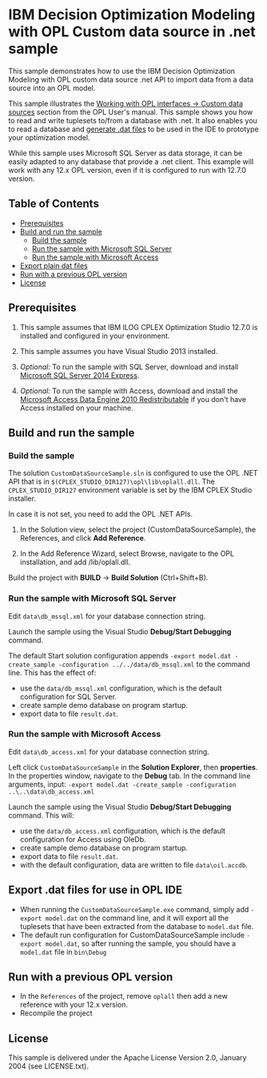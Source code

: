 

# IBM Decision Optimization Modeling with OPL Custom data source in .net sample

This sample demonstrates how to use the IBM Decision Optimization Modeling with
OPL custom data source .net API to import data from a data source into an OPL model.

This sample illustrates the [Working with OPL interfaces -> Custom data sources](https://www.ibm.com/support/knowledgecenter/SSSA5P_12.7.0/ilog.odms.ide.help/OPL_Studio/usroplinterfaces/topics/opl_interfaces_work_custom.html) section from the OPL User's manual.
This sample shows you how to read and write tuplesets to/from a database with .net. It also enables you to read a database and [generate .dat files](#export_dat_files) to be used in the IDE to prototype your optimization model.

While this sample uses Microsoft SQL Server as data storage, it can be easily adapted to
any database that provide a .net client.
This example will work with any 12.x OPL version, even if it is configured to run with 12.7.0 version.

## Table of Contents
   - [Prerequisites](#prerequisites)
   - [Build and run the sample](#build-and-run-the-sample)
      - [Build the sample](#build-the-sample)
      - [Run the sample with Microsoft SQL Server](#run-the-sample-with-microsoft-sql-server)
      - [Run the sample with Microsoft Access](#run-the-sample-with-microsoft-access)
   - [Export plain dat files](#export-plain-dat-files)
   - [Run with a previous OPL version](#run-with-a-previous-opl-version)
   - [License](#license)
 
 
## Prerequisites

1. This sample assumes that IBM ILOG CPLEX Optimization Studio 12.7.0 is
   installed and configured in your environment.

2. This sample assumes you have Visual Studio 2013 installed.   
   
3. <em>Optional:</em> To run the sample with SQL Server, download and install [Microsoft SQL Server 2014 Express](https://www.microsoft.com/fr-fr/server-cloud/products/sql-server-editions/sql-server-express.aspx).

4. <em>Optional:</em> To run the sample with Access, download and install the [Microsoft Access Data Engine 2010 Redistributable](https://www.microsoft.com/en-us/download/details.aspx?id=13255) if you don't have Access installed
on your machine.

## Build and run the sample

### Build the sample

The solution `CustomDataSourceSample.sln` is configured to use the OPL .NET API that
is in `$(CPLEX_STUDIO_DIR127)\opl\lib\oplall.dll`. The `CPLEX_STUDIO_DIR127` environment
variable is set by the IBM CPLEX Studio installer.

In case it is not set, you need to add the OPL .NET APIs.

1. In the Solution view, select the project (CustomDataSourceSample), the References, and click <b>Add Reference</b>.

2. In the Add Reference Wizard, select Browse, navigate to the OPL installation, and add <OPL>/lib/oplall.dll.

Build the project with <b>BUILD</b> -> <b>Build Solution</b> (Ctrl+Shift+B).

### Run the sample with Microsoft SQL Server

Edit `data\db_mssql.xml` for your database connection string.

Launch the sample using the Visual Studio <b>Debug/Start Debugging</b> command.

The default Start solution configuration appends `-export model.dat -create_sample -configuration ../../data/db_mssql.xml` to the command line. This has the effect of:

* use the `data/db_mssql.xml` configuration, which is the default configuration for SQL Server.
* create sample demo database on program startup.
* export data to file `result.dat`.

### Run the sample with Microsoft Access

Edit `data\db_access.xml` for your database connection string.

Left click `CustomDataSourceSample` in the <b>Solution Explorer</b>, then <b>properties</b>.
In the properties window, navigate to the <b>Debug</b> tab. In the command line arguments,
input: `-export model.dat -create_sample -configuration ..\..\data\db_access.xml`

Launch the sample using the Visual Studio <b>Debug/Start Debugging</b> command.
This will:

* use the `data/db_access.xml` configuration, which is the default configuration for Access using OleDb.
* create sample demo database on program startup.
* export data to file `result.dat`.
* with the default configuration, data are written to file `data\oil.accdb`.

## Export .dat files for use in OPL IDE
<a name="export_dat_files"></a>

* When running the `CustomDataSourceSample.exe` command, simply add `-export model.dat` on the command line, and it will export all the tuplesets that have been extracted from the database to `model.dat` file.
* The default run configuration for CustomDataSourceSample include `-export model.dat`, so after running the sample, you should have a `model.dat` file in `bin\Debug`

## Run with a previous OPL version
* In the `References` of the project, remove `oplall` then add a new reference with your 12.x version.
* Recompile the project

## License

This sample is delivered under the Apache License Version 2.0, January 2004 (see LICENSE.txt).
